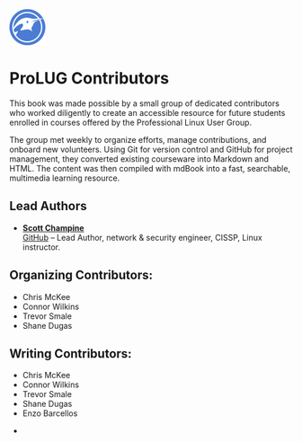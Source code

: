 <div class="flex-container">
        <img src="https://github.com/ProfessionalLinuxUsersGroup/img/blob/main/Assets/Logos/ProLUG_Round_Transparent_LOGO.png?raw=true" width="64" height="64"></img>
    <p>
        <h1>ProLUG Contributors</h1>
    </p>
</div>

This book was made possible by a small group of dedicated contributors who worked diligently to create an accessible resource for future students enrolled in courses offered by the Professional Linux User Group.

The group met weekly to organize efforts, manage contributions, and onboard new volunteers. Using Git for version control and GitHub for project management, they converted existing courseware into Markdown and HTML. The content was then compiled with mdBook into a fast, searchable, multimedia learning resource.

## Lead Authors
- **[Scott Champine](https://www.linkedin.com/in/scottchampine/)**  
  [GitHub](https://github.com/scottchampine) – Lead Author, network & security engineer, CISSP, Linux instructor.

## Organizing Contributors:

- Chris McKee
- Connor Wilkins
- Trevor Smale
- Shane Dugas

## Writing Contributors:

- Chris McKee
- Connor Wilkins
- Trevor Smale
- Shane Dugas
- Enzo Barcellos
*